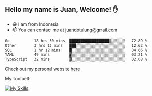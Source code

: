 ## Hello my name is Juan, Welcome! ✋

- 😀 I am from Indonesia
- 📫 You can contact me at juandotulung@gmail.com

<!--START_SECTION:waka-->

```txt
Go           18 hrs 50 mins  ██████████████████▒░░░░░░   72.89 %
Other        3 hrs 15 mins   ███░░░░░░░░░░░░░░░░░░░░░░   12.62 %
SQL          1 hr 12 mins    █░░░░░░░░░░░░░░░░░░░░░░░░   04.66 %
YAML         49 mins         ▓░░░░░░░░░░░░░░░░░░░░░░░░   03.21 %
TypeScript   32 mins         ▓░░░░░░░░░░░░░░░░░░░░░░░░   02.08 %
```

<!--END_SECTION:waka-->

Check out my personal website [here](https://juanchristian.com)

My Toolbelt:

[![My Skills](https://skillicons.dev/icons?i=go,js,ts,nodejs,express,react,nextjs,vue,tailwind,vite,html,css,python,php,aws,bash,linux,postgres,mysql,redis,kafka,docker,vercel,netlify,vscode,figma)](https://skillicons.dev)

